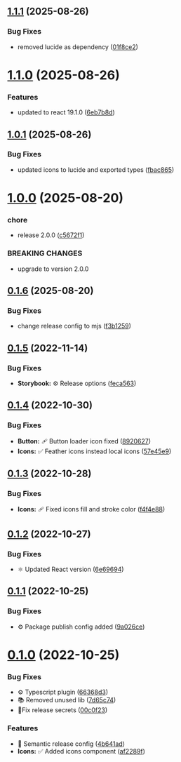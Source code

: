 ## [1.1.1](https://github.com/trejocode/uikit/compare/v1.1.0...v1.1.1) (2025-08-26)

### Bug Fixes

- removed lucide as dependency ([01f8ce2](https://github.com/trejocode/uikit/commit/01f8ce26912531c585d487401792bfc5e81deafd))

# [1.1.0](https://github.com/trejocode/uikit/compare/v1.0.1...v1.1.0) (2025-08-26)

### Features

- updated to react 19.1.0 ([6eb7b8d](https://github.com/trejocode/uikit/commit/6eb7b8d38f0c71338ee31cf67c1bf8ad02225e2e))

## [1.0.1](https://github.com/trejocode/uikit/compare/v1.0.0...v1.0.1) (2025-08-26)

### Bug Fixes

- updated icons to lucide and exported types ([fbac865](https://github.com/trejocode/uikit/commit/fbac865d14ba0fba57e44160643b867ab18c8179))

# [1.0.0](https://github.com/trejocode/uikit/compare/v0.1.6...v1.0.0) (2025-08-20)

### chore

- release 2.0.0 ([c5672f1](https://github.com/trejocode/uikit/commit/c5672f116ea7a803080a84df34ceff812f66a733))

### BREAKING CHANGES

- upgrade to version 2.0.0

## [0.1.6](https://github.com/trejocode/uikit/compare/v0.1.5...v0.1.6) (2025-08-20)

### Bug Fixes

- change release config to mjs ([f3b1259](https://github.com/trejocode/uikit/commit/f3b1259b77d802f4fbfd3781d07b2c7e5605fa2a))

## [0.1.5](https://github.com/trejocode/uikit/compare/v0.1.4...v0.1.5) (2022-11-14)

### Bug Fixes

- **Storybook:** ⚙️ Release options ([feca563](https://github.com/trejocode/uikit/commit/feca56326b0ce6c6ede6bf0790fcf7583a1462e9))

## [0.1.4](https://github.com/trejocode/uikit/compare/v0.1.3...v0.1.4) (2022-10-30)

### Bug Fixes

- **Button:** 🩹 Button loader icon fixed ([8920627](https://github.com/trejocode/uikit/commit/89206270ef3ae2c61abeb2e1c8016071b4fefad9))
- **Icons:** ✅ Feather icons instead local icons ([57e45e9](https://github.com/trejocode/uikit/commit/57e45e9c260959163670db5af41108f825b24b08))

## [0.1.3](https://github.com/trejocode/uikit/compare/v0.1.2...v0.1.3) (2022-10-28)

### Bug Fixes

- **Icons:** 🩹 Fixed icons fill and stroke color ([f4f4e88](https://github.com/trejocode/uikit/commit/f4f4e882bc2c58910a2173f6690e3df5a6568d09))

## [0.1.2](https://github.com/trejocode/uikit/compare/v0.1.1...v0.1.2) (2022-10-27)

### Bug Fixes

- ⚛️ Updated React version ([6e69694](https://github.com/trejocode/uikit/commit/6e696946a3406b4b38a73b0aee4b348fe3092726))

## [0.1.1](https://github.com/trejocode/uikit/compare/v0.1.0...v0.1.1) (2022-10-25)

### Bug Fixes

- ⚙️ Package publish config added ([9a026ce](https://github.com/trejocode/uikit/commit/9a026ce526fa5c1d91ba7157246a81c5ef003b2e))

# [0.1.0](https://github.com/TrejoCode/uikit/compare/v0.0.0...v0.1.0) (2022-10-25)

### Bug Fixes

- ⚙️ Typescript plugin ([66368d3](https://github.com/TrejoCode/uikit/commit/66368d3eb239bf9c6b82ebbfc6c69b1485380f27))
- 📚 Removed unused lib ([7d65c74](https://github.com/TrejoCode/uikit/commit/7d65c74c4190da163f9945c52b2713de1d1e8b56))
- 🚀Fix release secrets ([00c0f23](https://github.com/TrejoCode/uikit/commit/00c0f2351cfd3d812748da8febf263eb19b0feef))

### Features

- 🚀 Semantic release config ([4b641ad](https://github.com/TrejoCode/uikit/commit/4b641ad24c686e5dca4f21eac565e6791135b3c4))
- **Icons:** ✅ Added icons component ([af2289f](https://github.com/TrejoCode/uikit/commit/af2289f04f47f80d2a8f87ad8d8c205358891596))
